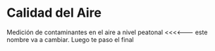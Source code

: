 # Calidad del Aire

Medición de contaminantes en el aire a nivel peatonal   <<<<--- este nombre va a cambiar. Luego te paso el final
